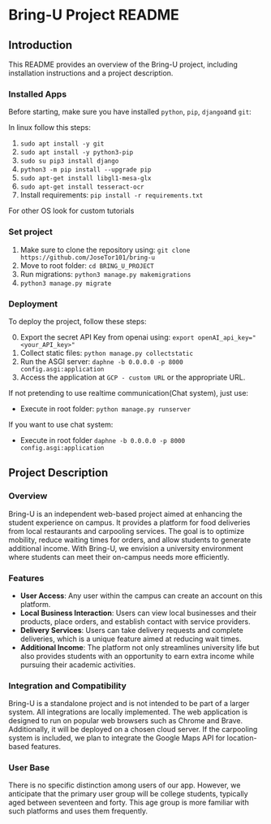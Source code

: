# Bring-U Project README

## Introduction

This README provides an overview of the Bring-U project, including installation instructions and a project description.

### Installed Apps

Before starting,  make sure you have installed `python`, `pip`, `django`and `git`:

In linux follow this steps:
1. `sudo apt install -y git`
2. `sudo apt install -y python3-pip`
3. `sudo su pip3 install django`
4. `python3 -m pip install --upgrade pip`
5. `sudo apt-get install libgl1-mesa-glx`
6. `sudo apt-get install tesseract-ocr`
6. Install requirements: `pip install -r requirements.txt`

For other OS look for custom tutorials

### Set project

1. Make sure to clone the repository using: `git clone https://github.com/JoseTor101/bring-u`
2. Move to root folder: `cd BRING_U_PROJECT`
3. Run migrations: `python3 manage.py makemigrations`
4. `python3 manage.py migrate`

### Deployment

To deploy the project, follow these steps:

0. Export the secret API Key from openai using: `export openAI_api_key="<your_API_key>"`
1. Collect static files: `python manage.py collectstatic`
2. Run the ASGI server: `daphne -b 0.0.0.0 -p 8000 config.asgi:application`
3. Access the application at `GCP - custom URL` or the appropriate URL.

If not pretending to use realtime communication(Chat system), just use:
- Execute in root folder: `python manage.py runserver`

If you want to use chat system:
- Execute in root folder `daphne -b 0.0.0.0 -p 8000 config.asgi:application`

## Project Description

### Overview

Bring-U is an independent web-based project aimed at enhancing the student experience on campus. It provides a platform for food deliveries from local restaurants and carpooling services. The goal is to optimize mobility, reduce waiting times for orders, and allow students to generate additional income. With Bring-U, we envision a university environment where students can meet their on-campus needs more efficiently.

### Features

- **User Access**: Any user within the campus can create an account on this platform.
- **Local Business Interaction**: Users can view local businesses and their products, place orders, and establish contact with service providers.
- **Delivery Services**: Users can take delivery requests and complete deliveries, which is a unique feature aimed at reducing wait times.
- **Additional Income**: The platform not only streamlines university life but also provides students with an opportunity to earn extra income while pursuing their academic activities.

### Integration and Compatibility

Bring-U is a standalone project and is not intended to be part of a larger system. All integrations are locally implemented. The web application is designed to run on popular web browsers such as Chrome and Brave. Additionally, it will be deployed on a chosen cloud server. If the carpooling system is included, we plan to integrate the Google Maps API for location-based features.

### User Base

There is no specific distinction among users of our app. However, we anticipate that the primary user group will be college students, typically aged between seventeen and forty. This age group is more familiar with such platforms and uses them frequently.

